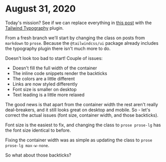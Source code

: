 # August 31, 2020

Today's mission? See if we can replace everything in [this post][styling markdown posts with tailwind css in gatsbyjs] with the [Tailwind Typography] plugin.

From a fresh branch we'll start by changing the class on posts from `markdown` to `prose`. Because the `@tailwindcss/ui` package already includes the typography plugin there isn't much more to do.

Doesn't look too bad to start! Couple of issues:

- Doesn't fill the full width of the container
- The inline code snippets render the backticks
- The colors are a little different
- Links are now styled differently
- Font size is smaller on desktop
- Text leading is a little more relaxed

The good news is that apart from the container width the rest aren't really deal-breakers, and it still looks great on desktop and mobile. So - let's correct the actual issues (font size, container width, and those backticks).

Font size is the easiest to fix, and changing the class to `prose prose-lg` has the font size identical to before.

Fixing the container width was as simple as updating the class to `prose prose-lg max-w-none`.

So what about those backticks?

[tailwind typography]: https://tailwindcss.com/docs/typography-plugin
[styling markdown posts with tailwind css in gatsbyjs]: https://tjaddison.com/blog/2019/08/styling-markdown-tailwind-gatsby/
